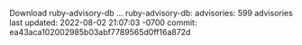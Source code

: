 Download ruby-advisory-db ...
ruby-advisory-db:
  advisories:	599 advisories
  last updated:	2022-08-02 21:07:03 -0700
  commit:	ea43aca102002985b03abf7789565d0ff16a872d

